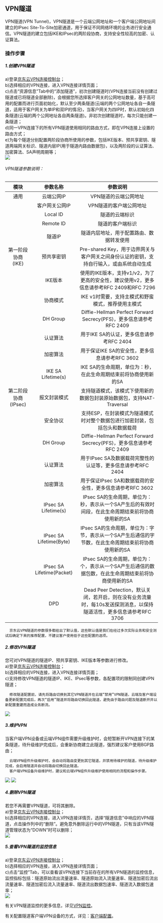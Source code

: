 ## VPN隧道
VPN隧道(VPN Tunnel)，VPN隧道是一个云端公网地址和一个客户端公网地址间建立的IPsec Site-To-Site加密通道，用于保证不同网络环境的业务进行安全通信。VPN隧道的建立包括IKE和IPsec的两阶段协商，支持安全性较高的加密、认证算法。    </br>

### 操作步骤
##### 1.创建VPN隧道
a)登录[京东云VPN连接控制台](https://cns-console.jdcloud.com/host/vpnConnection/list)；  </br>
b)选择相应的VPN连接，进入VPN连接详情页面；</br>
c)点击“资源信息”Tab中的“添加隧道”，初次创建隧道时(VPN连接当前没有创建过隧道或已将隧道全部删除)，会根据您所选择客户网关的公网地址数量，基于高可用的配置而进行页面初始化，默认至少两条隧道(云端的两个公网地址各自一条隧道，适用于客户网关为单IP和双IP的情况)，当客户网关为四IP时，默认初始化四条隧道(云端的两个公网地址各自两条隧道)。非初次创建隧道时，每次只能创建一条隧道； </br>
d)同一VPN连接下的所有VPN隧道使用相同的路由方式，即在VPN连接上设置的路由方式；</br>
e)为每个隧道分别配置两阶段协商所使用的参数，包括IKE版本、预共享密钥、隧道两端网关标识、隧道内层IP(用于隧道内路由数据包)，以及两阶段的认证算法、加密算法、SA声明周期等；</br>
![](../../../../../image/Networking/VPN/Operation-Guide/create-vpntunnel.png)

###### VPN隧道参数说明：
| 模块 | 参数名称 | 参数说明 |
|:---:|:---:|:---:|
| 通用 | 云端公网IP | VPN隧道的云端公网地址 |
|  | 客户网关公网IP | VPN隧道的客户端公网地址 |
|  | Local ID | 隧道的云端标识 |
|  | Remote ID | 隧道的客户端标识 |
|  | 隧道IP | 隧道内层地址，用于配置路由、数据转发使用 |
| 第一阶段协商(IKE) | 预共享密钥 | Pre-shared Key，用于边界网关与客户网关之间身份认证的密钥，支持自行输入，或由系统自动生成 |
|  | IKE版本 | 使用的IKE版本，支持v1/v2，为了更高的安全性，建议使用v2，更多信息请参考RFC 2409和RFC 7296 |
|  | 协商模式 | IKE v1时需要，支持主模式和野蛮模式，推荐使用主模式 |
|  | DH Group | Diffie-Hellman Perfect Forward Secrecy(PFS)，更多信息请参考RFC 2409 |
|  | 认证算法 | 用于IKE SA的认证，更多信息请参考RFC 2404 |
|  | 加密算法 | 用于保证IKE SA的安全性，更多信息请参考RFC 3602 |
|  | IKE SA Lifetime(s) | IKE SA的生命周期，单位为：秒，在此生命周期结束前将协商使用新的SA |
| 第二阶段协商(IPsec) | 报文封装模式 | 支持隧道模式，该模式下使用新的数据包封装原始数据包，支持NAT-Traversal |
|  | 安全协议 | 支持ESP，在封装模式为隧道模式时对整个数据包进行加密封装，包括包头和数据载荷 |
|  | DH Group | Diffie-Hellman Perfect Forward Secrecy(PFS)，更多信息请参考RFC 2409 |
|  | 认证算法 | 用于IPsec SA及数据载荷完整性的认证等，更多信息请参考RFC 2404 |
|  | 加密算法 | 用于保证IPsec SA和数据载荷的安全性，更多信息请参考RFC 3602 |
|  | IPsec SA Lifetime(s) | IPsec SA的生命周期，单位为：秒，表示从一个SA产生后的有效时间段，在此生命周期结束前将协商使用新的SA |
|  | IPsec SA Lifetime(Byte) | IPsec SA的生命周期，单位为：字节，表示从一个SA产生后通信的字节数，在此生命周期结束前将协商使用新的SA |
|  | IPsec SA Lifetime(Packet) | IPsec SA的生命周期，单位为：个，表示从一个SA产生后通信的数据包数，在此生命周期结束前将协商使用新的SA |
|  | DPD | Dead Peer Detection，默认关闭，若开启，则在没有业务流量时，每10s发送探测消息，以保持隧道活性，更多信息请参考RFC 3706 |

```
  京东云VPN隧道的参数很多都给出了默认值，这些默认值是我们在经过多次实际业务和安全测试后确定下来的推荐配置，不建议客户使用低于这些配置的选项。
```

##### 2.修改VPN隧道
您可对VPN隧道的隧道IP、预共享密钥、IKE版本等参数进行修改。</br>
a)登录[京东云VPN连接控制台](https://cns-console.jdcloud.com/host/vpnConnection/list)；  </br>
b)选择相应的VPN连接，进入VPN连接详情页面；</br>
c)支持修改VPN隧道的隧道IP、IKE、IPsec等参数，各配置项的限制同创建VPN隧道；</br>
```
  修改隧道配置前，请先将路由切换到其它VPN隧道并在云端“禁用”VPN隧道，云端及客户端设备更新配置完成后，再次“启用”隧道并将路由切换回此隧道，避免由于路由问题及隧道断开并以新配置重建而造成业务断流。
```
![](../../../../../image/Networking/VPN/Operation-Guide/update-vpntunnel.png)

##### 3.维护VPN
当客户端VPN设备或云端VPN组件需要升级维护时，会短暂断开VPN连接下的某条隧道，待升级维护完成后，会重新协商建立此隧道，强烈建议客户使用BGP路由；

```
  云端VPN组件升级维护时，会自动将路由变更到其它隧道，并禁用待维护的隧道，待升级维护完成，会启用隧道并自动将路由切换回此隧道。
  客户端VPN设备升级维护时，建议和云端VPN组件升级维护使用相同的流程和操作步骤。
```
![](../../../../../image/Networking/VPN/Operation-Guide/disable-vpntunnel.png)
![](../../../../../image/Networking/VPN/Operation-Guide/enable-vpntunnel.png)


##### 4.删除VPN隧道
若您不再需要VPN隧道，可将其删除。</br>
a)登录[京东云VPN连接控制台](https://cns-console.jdcloud.com/host/vpnConnection/list)；  </br>
b)选择相应的VPN连接，进入VPN连接详情页，选择“隧道信息”中响应的VPN隧道，点击操作列中的“删除”。避免意外删除运行中的VPN隧道，只有当该VPN隧道管理状态为“DOWN”时可以删除；</br>
![](../../../../../image/Networking/VPN/Operation-Guide/delete-vpntunnel.png)

##### 5.查看VPN隧道的监控信息
a)登录[京东云VPN连接控制台](https://cns-console.jdcloud.com/host/vpnConnection/list)；  </br>
b)选择相应的VPN连接，进入VPN连接详情页面；</br>
c)点击“监控”Tab，可以查看该VPN连接下当前存在的所有VPN隧道的监控信息，监控指标包括：隧道原始流出流量速率、隧道原始流入流量速率、隧道加密后流出流量速率、隧道加密后流入流量速率、隧道流出数据包速率、隧道流入数据包速率；</br>
![](../../../../../image/Networking/VPN/Operation-Guide/watching-vpntunnel.png)

有关VPN隧道监控的更多信息，详见[VPN监控](../../Operation-Guide/VPN-Connection-Management/VPN-Monitoring.md)。

有关配置隧道客户端VPN设备的方式，详见：[客户端配置](../../Operation-Guide/Client-Site-Configuration/Cisco-Configuration.md)。
